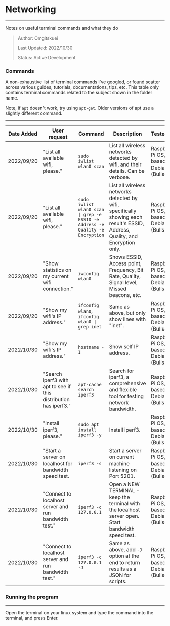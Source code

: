 # Networking
---
Notes on useful terminal commands and what they do

> Author: Omgitskuei
> 
> Last Updated: 2022/10/30
> 
> Status: Active Development

### Commands
A non-exhaustive list of terminal commands I've googled, or found scatter across various guides, tutorials, documentations, tips, etc. This table only contains terminal commands related to the subject shown in the folder name.

Note, if ```apt``` doesn't work, try using ```apt-get```. Older versions of apt use a slightly different command.

---
| Date Added | User request | Command | Description | Tested on |
| ------ | ------ | ------ | ------ | ------ |
| 2022/09/20 | "List all available wifi, please." | ```sudo iwlist wlan0 scan``` | List all wireless networks detected by wifi, and their details. Can be verbose. | Raspberry Pi OS, based on Debian (Bullseye) |
| 2022/09/20 | "List all available wifi, please." | ```sudo iwlist wlan0 scan \| grep -e ESSID -e Address -e Quality -e Encryption ``` | List all wireless networks detected by wifi, specifically showing each result's ESSID, Address, Quality, and Encryption only. | Raspberry Pi OS, based on Debian (Bullseye) |
| 2022/09/20 | "Show statistics on my current wifi connection." | ```iwconfig wlan0``` | Shows ESSID, Access point, Frequency, Bit Rate, Quality, Signal level, Missed beacons, etc. | Raspberry Pi OS, based on Debian (Bullseye) |
| 2022/09/20 | "Show my wifi's IP address." | ```ifconfig wlan0```, ```ifconfig wlan0 \| grep inet``` | Same as above, but only show lines with "inet". | Raspberry Pi OS, based on Debian (Bullseye) |
| 2022/10/30 | "Show my wifi's IP address." | ```hostname -I``` | Show self IP address. | Raspberry Pi OS, based on Debian (Bullseye) |
| 2022/10/30 | "Search iperf3 with apt to see if this distribution has iperf3." | ```apt-cache search iperf3``` | Search for iperf3, a comprehensive and flexible tool for testing network bandwidth. | Raspberry Pi OS, based on Debian (Bullseye) |
| 2022/10/30 | "Install iperf3, please." | ```sudo apt install iperf3 -y``` | Install iperf3. | Raspberry Pi OS, based on Debian (Bullseye) |
| 2022/10/30 | "Start a server on localhost for bandwidth speed test. | ```iperf3 -s``` | Start a server on current machine listening on Port 5201. | Raspberry Pi OS, based on Debian (Bullseye) |
| 2022/10/30 | "Connect to localhost server and run bandwidth test." | ```iperf3 -c 127.0.0.1``` | Open a NEW TERMINAL - keep the terminal with the localhost server open. Start bandwidth speed test. | Raspberry Pi OS, based on Debian (Bullseye) |
| 2022/10/30 | "Connect to localhost server and run bandwidth test." | ```iperf3 -c 127.0.0.1 -J``` | Same as above, add ```-J``` option at the end to return results as a JSON for scripts. | Raspberry Pi OS, based on Debian (Bullseye) |

### Running the program
---
Open the terminal on your linux system and type the command into the terminal, and press Enter.
